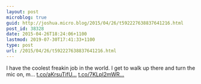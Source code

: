```yaml
---
layout: post
microblog: true
guid: http://joshua.micro.blog/2015/04/26/t592227638837641216.html
post_id: 38328
date: 2015-04-26T18:24:06+1100
lastmod: 2019-07-30T17:41:33+1100
type: post
url: /2015/04/26/t592227638837641216.html
---
```

I have the coolest freakin job in the world. I get to walk up there and turn the mic on, m… [t.co/aKrsuTifU...](http://t.co/aKrsuTifUQ) [t.co/7KLpI2mWR...](http://t.co/7KLpI2mWRJ)
